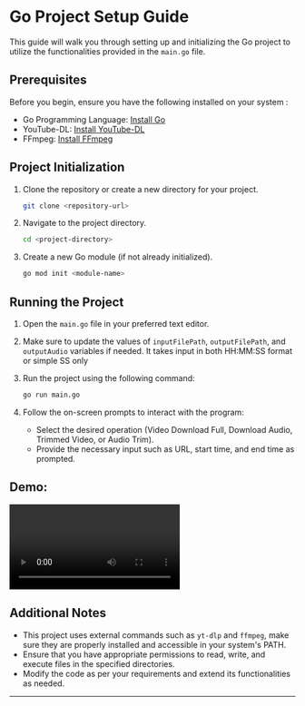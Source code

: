 
# Go Project Setup Guide

This guide will walk you through setting up and initializing the Go project to utilize the functionalities provided in the `main.go` file.

## Prerequisites

Before you begin, ensure you have the following installed on your system :

- Go Programming Language: [Install Go](https://golang.org/doc/install)
- YouTube-DL: [Install YouTube-DL](https://github.com/ytdl-org/youtube-dl#installation)
- FFmpeg: [Install FFmpeg](https://ffmpeg.org/download.html)

## Project Initialization

1. Clone the repository or create a new directory for your project.

   ```bash
   git clone <repository-url>
   ```

2. Navigate to the project directory.

   ```bash
   cd <project-directory>
   ```

3. Create a new Go module (if not already initialized).

   ```bash
   go mod init <module-name>
   ```

## Running the Project

1. Open the `main.go` file in your preferred text editor.

2. Make sure to update the values of `inputFilePath`, `outputFilePath`, and `outputAudio` variables if needed.
   It takes input in both HH:MM:SS format or simple SS only 

3. Run the project using the following command:

   ```bash
   go run main.go
   ```

4. Follow the on-screen prompts to interact with the program:

   - Select the desired operation (Video Download Full, Download Audio, Trimmed Video, or Audio Trim).
   - Provide the necessary input such as URL, start time, and end time as prompted.

## Demo:
![Demo Video](output.mp4)



## Additional Notes

- This project uses external commands such as `yt-dlp` and `ffmpeg`, make sure they are properly installed and accessible in your system's PATH.
- Ensure that you have appropriate permissions to read, write, and execute files in the specified directories.
- Modify the code as per your requirements and extend its functionalities as needed.

---
